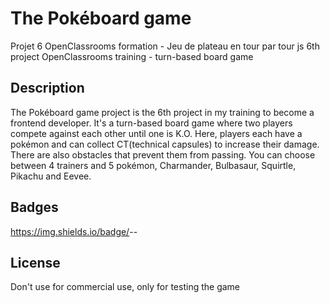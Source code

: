 # The Pokéboard game

Projet 6 OpenClassrooms formation - Jeu de plateau en tour par tour js
6th project OpenClassrooms training - turn-based board game

## Description

The Pokéboard game project is the 6th project in my training to become a frontend developer. It's a turn-based board game where two players compete against each other until one is K.O. Here, players each have a pokémon and can collect CT(technical capsules) to increase their damage. There are also obstacles that prevent them from passing. You can choose between 4 trainers and 5 pokémon, Charmander, Bulbasaur, Squirtle, Pikachu and Eevee.

## Badges

https://img.shields.io/badge/<made with>-<javascript>-<green>


## License

Don't use for commercial use, only for testing the game 

